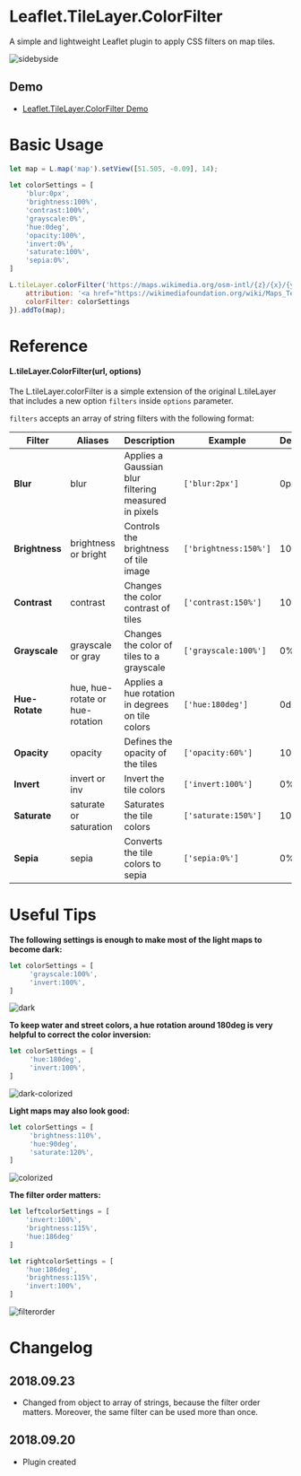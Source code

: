# Leaflet.TileLayer.ColorFilter
A simple and lightweight Leaflet plugin to apply CSS filters on map tiles.

![sidebyside](https://github.com/xtk93x/Leaflet.TileLayer.ColorFilter/blob/master/samples/sidebyside.png)

## Demo
- [Leaflet.TileLayer.ColorFilter Demo](https://xtk93x.github.io/Leaflet.TileLayer.ColorFilter/)

# Basic Usage
```js
let map = L.map('map').setView([51.505, -0.09], 14);
    
let colorSettings = [
    'blur:0px',
    'brightness:100%',
    'contrast:100%',
    'grayscale:0%',
    'hue:0deg',
    'opacity:100%',
    'invert:0%',
    'saturate:100%',
    'sepia:0%',
]

L.tileLayer.colorFilter('https://maps.wikimedia.org/osm-intl/{z}/{x}/{y}.png', {
    attribution: '<a href="https://wikimediafoundation.org/wiki/Maps_Terms_of_Use">Wikimedia</a>',
    colorFilter: colorSettings
}).addTo(map);
```
    
# Reference

#### L.tileLayer.ColorFilter(url, options)

The L.tileLayer.colorFilter is a simple extension of the original L.tileLayer that includes a new option `filters` inside `options` parameter. 

`filters` accepts an array of string filters with the following format:

| Filter | Aliases | Description | Example | Default |
| --- | --- | --- | --- | --- |
| **Blur** | blur | Applies a Gaussian blur filtering measured in pixels |  `['blur:2px']` | 0px |
| **Brightness** | brightness or bright | Controls the brightness of tile image |  `['brightness:150%']` | 100% |
| **Contrast** | contrast | Changes the color contrast of tiles |   `['contrast:150%']` | 100% |
| **Grayscale** | grayscale or gray | Changes the color of tiles to a grayscale |  `['grayscale:100%']` | 0% |
| **Hue-Rotate** | hue, hue-rotate or hue-rotation | Applies a hue rotation in degrees on tile colors | `['hue:180deg']` | 0deg |
| **Opacity** | opacity | Defines the opacity of the tiles | `['opacity:60%']` | 100% |
| **Invert** | invert or inv | Invert the tile colors | `['invert:100%']` | 0% |
| **Saturate** | saturate or saturation | Saturates the tile colors | `['saturate:150%']` | 100% |
| **Sepia** | sepia | Converts the tile colors to sepia | `['sepia:0%']` | 0% |
 
# Useful Tips
**The following settings is enough to make most of the light maps to become dark:**

```js
let colorSettings = [
     'grayscale:100%',
     'invert:100%',
]
```
![dark](https://github.com/xtk93x/Leaflet.TileLayer.ColorFilter/blob/master/samples/dark.png)

**To keep water and street colors, a hue rotation around 180deg is very helpful to correct the color inversion:**

```js
let colorSettings = [
     'hue:180deg',
     'invert:100%',
]
```
![dark-colorized](https://github.com/xtk93x/Leaflet.TileLayer.ColorFilter/blob/master/samples/dark-colorized.png)
    
**Light maps may also look good:**

```js
let colorSettings = [
     'brightness:110%',
     'hue:90deg',
     'saturate:120%',
]
```
![colorized](https://github.com/xtk93x/Leaflet.TileLayer.ColorFilter/blob/master/samples/colorized.png)

**The filter order matters:**

```js
let leftcolorSettings = [
    'invert:100%',
    'brightness:115%',
    'hue:186deg'
]

let rightcolorSettings = [
    'hue:186deg',
    'brightness:115%',
    'invert:100%',
]
```
![filterorder](https://github.com/xtk93x/Leaflet.TileLayer.ColorFilter/blob/master/samples/filterorder.png)

# Changelog

## 2018.09.23
- Changed from object to array of strings, because the filter order matters. Moreover, the same filter can be used more than once.

## 2018.09.20
- Plugin created
